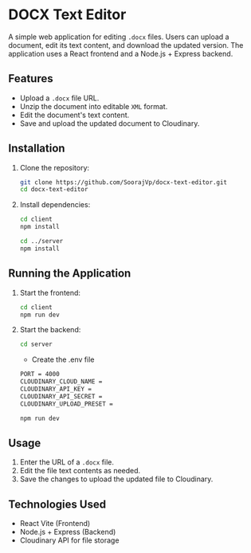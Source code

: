 # DOCX Text Editor

A simple web application for editing `.docx` files. Users can upload a document, edit its text content, and download the updated version. The application uses a React frontend and a Node.js + Express backend.

## Features
- Upload a `.docx` file URL.
- Unzip the document into editable `XML` format.
- Edit the document's text content.
- Save and upload the updated document to Cloudinary.

## Installation

1. Clone the repository:
   ```bash
   git clone https://github.com/SoorajVp/docx-text-editor.git
   cd docx-text-editor
   ```

2. Install dependencies:
   ```bash
   cd client
   npm install

   cd ../server
   npm install
   ```

## Running the Application

1. Start the frontend:
   ```bash
   cd client
   npm run dev
   ```

2. Start the backend:
   ```bash
   cd server
   ```
    - Create the .env file
    ```bash
    PORT = 4000
    CLOUDINARY_CLOUD_NAME =
    CLOUDINARY_API_KEY =
    CLOUDINARY_API_SECRET = 
    CLOUDINARY_UPLOAD_PRESET =  
    ```
    ```bash
   npm run dev
   ```

<!-- 3. Open the app in your browser at `http://localhost:3000`. -->

## Usage
1. Enter the URL of a `.docx` file.
2. Edit the file text contents as needed.
3. Save the changes to upload the updated file to Cloudinary.

## Technologies Used
- React Vite (Frontend)
- Node.js + Express (Backend)
- Cloudinary API for file storage

